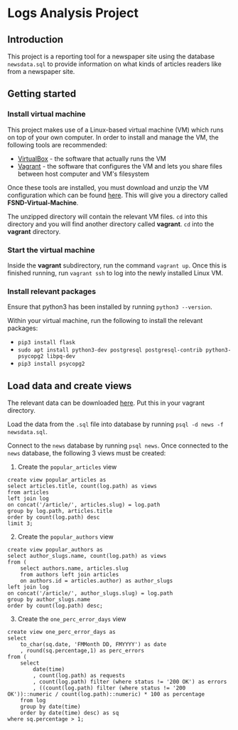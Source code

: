 # Logs Analysis Project
## Introduction
This project is a reporting tool for a newspaper site using the database `newsdata.sql` to provide information on what kinds of articles readers like from a newspaper site.

## Getting started
### Install virtual machine
This project makes use of a Linux-based virtual machine (VM) which runs on top of your own computer. In order to install and manage the VM, the following tools are recommended:

* [VirtualBox](https://www.virtualbox.org/wiki/Download_Old_Builds_5_1) - the software that actually runs the VM
* [Vagrant](https://www.vagrantup.com/) - the software that configures the VM and lets you share files between host computer and VM's filesystem

Once these tools are installed, you must download and unzip the VM configuration which can be found [here](https://s3.amazonaws.com/video.udacity-data.com/topher/2018/April/5acfbfa3_fsnd-virtual-machine/fsnd-virtual-machine.zip). This will give you a directory called **FSND-Virtual-Machine**.

The unzipped directory will contain the relevant VM files. `cd` into this directory and you will find another directory called **vagrant**. `cd` into the **vagrant** directory.

### Start the virtual machine
Inside the **vagrant** subdirectory, run the command `vagrant up`. Once this is finished running, run `vagrant ssh` to log into the newly installed Linux VM.

### Install relevant packages
Ensure that python3 has been installed by running `python3 --version`.

Within your virtual machine, run the following to install the relevant packages:
* `pip3 install flask`
* `sudo apt install python3-dev postgresql postgresql-contrib python3-psycopg2 libpq-dev`
* `pip3 install psycopg2`

## Load data and create views
The relevant data can be downloaded [here](https://d17h27t6h515a5.cloudfront.net/topher/2016/August/57b5f748_newsdata/newsdata.zip). Put this in your vagrant directory.

Load the data from the `.sql` file into database by running `psql -d news -f newsdata.sql`.

Connect to the `news` database by running `psql news`. Once connected to the `news` database, the following 3 views must be created:

1. Create the `popular_articles` view
```
create view popular_articles as 
select articles.title, count(log.path) as views 
from articles 
left join log 
on concat('/article/', articles.slug) = log.path 
group by log.path, articles.title 
order by count(log.path) desc 
limit 3;
```

2. Create the `popular_authors` view
```
create view popular_authors as
select author_slugs.name, count(log.path) as views
from (
    select authors.name, articles.slug 
    from authors left join articles 
    on authors.id = articles.author) as author_slugs 
left join log 
on concat('/article/', author_slugs.slug) = log.path 
group by author_slugs.name 
order by count(log.path) desc;
```

3. Create the `one_perc_error_days` view
```
create view one_perc_error_days as
select 
    to_char(sq.date, 'FMMonth DD, FMYYYY') as date
    , round(sq.percentage,1) as perc_errors 
from (
    select 
        date(time)
        , count(log.path) as requests
        , count(log.path) filter (where status != '200 OK') as errors
        , ((count(log.path) filter (where status != '200 OK'))::numeric / count(log.path)::numeric) * 100 as percentage
    from log 
    group by date(time)
    order by date(time) desc) as sq 
where sq.percentage > 1;
```